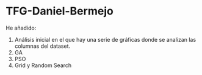 # TFG-Daniel-Bermejo

He añadido:
1. Análisis inicial en el que hay una serie de gráficas donde se analizan las columnas del dataset.
2. GA
3. PSO
4. Grid y Random Search
